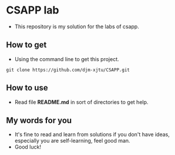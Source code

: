 # CSAPP lab
- This repository is my solution for the labs of csapp.

## How to get
- Using the command line to get this project.
~~~
git clone https://github.com/djm-xjtu/CSAPP.git
~~~
## How to use
- Read file **README.md** in sort of directories to get help.

## My words for you
- It's fine to read and learn from solutions if you don't have ideas, especially you are self-learning, feel good man.
- Good luck!
